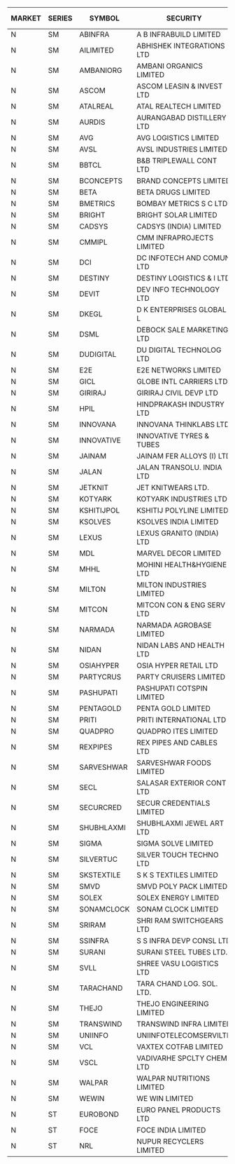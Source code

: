 


| MARKET | SERIES | SYMBOL | SECURITY | PREV CL PR | OPEN PRICE | HIGH PRICE | LOW PRICE | CLOSE PRICE | NET TRDVAL | NET TRDQTY | CORP IND | HI 52 WK | LO 52 WK |
| ----- | ----- | ----- | ----- | ----- | ----- | ----- | ----- | ----- | ----- | ----- | ----- | ----- | ----- |
| N | SM | ABINFRA | A B INFRABUILD LIMITED | 7.20 | 7.55 | 7.55 | 7.55 | 7.55 | 30200.00 | 4000 |  | 11.15 | 5.80 |
| N | SM | AILIMITED | ABHISHEK INTEGRATIONS LTD | 23.25 | 24.40 | 24.40 | 24.40 | 24.40 | 292800.00 | 12000 |  | 38.60 | 19.00 |
| N | SM | AMBANIORG | AMBANI ORGANICS LIMITED | 97.65 | 96.00 | 96.25 | 96.00 | 96.25 | 384500.00 | 4000 |  | 114.85 | 43.70 |
| N | SM | ASCOM | ASCOM LEASIN & INVEST LTD | 57.00 | 59.50 | 59.50 | 59.50 | 59.50 | 476000.00 | 8000 |  | 81.00 | 30.00 |
| N | SM | ATALREAL | ATAL REALTECH LIMITED | 153.60 | 153.00 | 162.00 | 150.00 | 162.00 | 6442640.00 | 41600 |  | 188.40 | 30.95 |
| N | SM | AURDIS | AURANGABAD DISTILLERY LTD | 69.00 | 72.35 | 72.45 | 72.35 | 72.45 | 434400.00 | 6000 |  | 86.00 | 29.60 |
| N | SM | AVG | AVG LOGISTICS LIMITED | 69.50 | 67.10 | 67.10 | 67.10 | 67.10 | 80520.00 | 1200 |  | 83.00 | 40.65 |
| N | SM | AVSL | AVSL INDUSTRIES LIMITED | 33.70 | 35.35 | 35.35 | 35.35 | 35.35 | 106050.00 | 3000 |  | 36.00 | 29.50 |
| N | SM | BBTCL | B&B TRIPLEWALL CONT LTD | 171.00 | 179.55 | 179.55 | 179.55 | 179.55 | 538650.00 | 3000 |  | 184.00 | 53.50 |
| N | SM | BCONCEPTS | BRAND CONCEPTS LIMITED | 41.90 | 43.95 | 43.95 | 43.95 | 43.95 | 791100.00 | 18000 |  | 48.00 | 20.65 |
| N | SM | BETA | BETA DRUGS LIMITED | 659.00 | 650.00 | 664.00 | 631.20 | 664.00 | 2843800.00 | 4400 |  | 669.65 | 112.00 |
| N | SM | BMETRICS | BOMBAY METRICS S C LTD | 138.40 | 148.30 | 148.30 | 143.00 | 147.80 | 1573560.00 | 10800 |  | 148.30 | 117.90 |
| N | SM | BRIGHT | BRIGHT SOLAR LIMITED | 8.25 | 7.85 | 7.85 | 7.85 | 7.85 | 1695600.00 | 216000 |  | 15.55 | 4.60 |
| N | SM | CADSYS | CADSYS (INDIA) LIMITED | 26.60 | 25.40 | 25.40 | 25.35 | 25.35 | 101500.00 | 4000 |  | 36.90 | 18.10 |
| N | SM | CMMIPL | CMM INFRAPROJECTS LIMITED | 13.05 | 12.40 | 13.70 | 12.40 | 13.70 | 273450.00 | 21000 |  | 21.05 | 3.05 |
| N | SM | DCI | DC INFOTECH AND COMUN LTD | 97.55 | 97.00 | 100.00 | 96.00 | 100.00 | 879000.00 | 9000 |  | 100.00 | 40.55 |
| N | SM | DESTINY | DESTINY LOGISTICS & I LTD | 10.05 | 9.75 | 9.75 | 9.25 | 9.25 | 803100.00 | 84000 |  | 15.35 | 8.05 |
| N | SM | DEVIT | DEV INFO TECHNOLOGY LTD | 77.95 | 77.50 | 77.50 | 77.50 | 77.50 | 232500.00 | 3000 |  | 165.00 | 56.00 |
| N | SM | DKEGL | D K ENTERPRISES GLOBAL L | 41.50 | 41.85 | 41.90 | 40.30 | 40.65 | 1357650.00 | 33000 |  | 50.40 | 35.10 |
| N | SM | DSML | DEBOCK SALE MARKETING LTD | 127.45 | 127.50 | 127.50 | 127.50 | 127.50 | 765000.00 | 6000 |  | 157.00 | 5.75 |
| N | SM | DUDIGITAL | DU DIGITAL TECHNOLOG LTD | 184.00 | 174.80 | 174.80 | 174.80 | 174.80 | 349600.00 | 2000 |  | 212.00 | 95.00 |
| N | SM | E2E | E2E NETWORKS LIMITED | 76.00 | 77.00 | 79.80 | 77.00 | 79.80 | 1106000.00 | 14000 |  | 90.55 | 36.00 |
| N | SM | GICL | GLOBE INTL CARRIERS LTD | 19.50 | 20.45 | 20.45 | 18.75 | 20.45 | 447375.00 | 22500 |  | 25.05 | 16.90 |
| N | SM | GIRIRAJ | GIRIRAJ CIVIL DEVP LTD | 101.00 | 99.00 | 100.00 | 99.00 | 100.00 | 3216000.00 | 32400 |  | 101.00 | 63.65 |
| N | SM | HPIL | HINDPRAKASH INDUSTRY LTD | 64.10 | 63.30 | 63.30 | 63.30 | 63.30 | 1139400.00 | 18000 |  | 93.90 | 45.40 |
| N | SM | INNOVANA | INNOVANA THINKLABS LTD. | 292.25 | 291.00 | 292.50 | 291.00 | 292.50 | 583500.00 | 2000 |  | 296.80 | 78.00 |
| N | SM | INNOVATIVE | INNOVATIVE TYRES & TUBES | 7.95 | 7.75 | 8.00 | 7.60 | 7.85 | 1068750.00 | 138000 |  | 20.45 | 7.00 |
| N | SM | JAINAM | JAINAM FER ALLOYS (I) LTD | 86.95 | 87.95 | 88.90 | 87.00 | 88.35 | 1056200.00 | 12000 |  | 107.75 | 69.70 |
| N | SM | JALAN | JALAN TRANSOLU. INDIA LTD | 10.80 | 11.30 | 11.30 | 11.30 | 11.30 | 203400.00 | 18000 |  | 14.90 | 2.85 |
| N | SM | JETKNIT | JET KNITWEARS LTD. | 109.10 | 114.55 | 114.55 | 114.55 | 114.55 | 1030950.00 | 9000 |  | 114.55 | 18.00 |
| N | SM | KOTYARK | KOTYARK INDUSTRIES LTD | 183.20 | 192.35 | 192.35 | 192.35 | 192.35 | 1923500.00 | 10000 |  | 192.35 | 67.90 |
| N | SM | KSHITIJPOL | KSHITIJ POLYLINE LIMITED | 37.25 | 35.50 | 37.00 | 35.50 | 36.50 | 508594.00 | 13998 |  | 45.65 | 19.85 |
| N | SM | KSOLVES | KSOLVES INDIA LIMITED | 362.60 | 365.00 | 365.00 | 357.20 | 361.00 | 2603620.00 | 7200 |  | 1718.20 | 295.00 |
| N | SM | LEXUS | LEXUS GRANITO (INDIA) LTD | 15.20 | 15.90 | 15.90 | 15.90 | 15.90 | 174900.00 | 11000 |  | 22.50 | 10.30 |
| N | SM | MDL | MARVEL DECOR LIMITED | 28.35 | 29.75 | 29.75 | 29.70 | 29.70 | 178400.00 | 6000 |  | 29.95 | 21.00 |
| N | SM | MHHL | MOHINI HEALTH&HYGIENE LTD | 39.85 | 41.85 | 41.85 | 38.80 | 39.50 | 3484800.00 | 87000 |  | 42.75 | 18.95 |
| N | SM | MILTON | MILTON INDUSTRIES LIMITED | 15.00 | 15.75 | 15.75 | 15.75 | 15.75 | 277200.00 | 17600 |  | 27.05 | 10.65 |
| N | SM | MITCON | MITCON CON & ENG SERV LTD | 62.65 | 59.55 | 62.00 | 59.55 | 59.75 | 2153400.00 | 36000 |  | 66.40 | 33.10 |
| N | SM | NARMADA | NARMADA AGROBASE LIMITED | 13.00 | 13.00 | 13.00 | 13.00 | 13.00 | 93600.00 | 7200 |  | 15.20 | 9.50 |
| N | SM | NIDAN | NIDAN LABS AND HEALTH LTD | 51.25 | 50.65 | 51.15 | 49.70 | 49.75 | 1810700.00 | 36000 |  | 70.70 | 45.55 |
| N | SM | OSIAHYPER | OSIA HYPER RETAIL LTD | 227.00 | 227.00 | 235.00 | 227.00 | 235.00 | 651160.00 | 2800 |  | 263.00 | 117.00 |
| N | SM | PARTYCRUS | PARTY CRUISERS LIMITED | 79.60 | 83.55 | 83.55 | 81.50 | 83.55 | 2500100.00 | 30000 |  | 83.55 | 16.50 |
| N | SM | PASHUPATI | PASHUPATI COTSPIN LIMITED | 84.90 | 81.00 | 82.15 | 81.00 | 82.15 | 523600.00 | 6400 |  | 99.00 | 50.00 |
| N | SM | PENTAGOLD | PENTA GOLD LIMITED | 103.00 | 105.00 | 108.15 | 105.00 | 108.15 | 639450.00 | 6000 |  | 115.00 | 51.25 |
| N | SM | PRITI | PRITI INTERNATIONAL LTD | 73.50 | 75.50 | 75.50 | 73.00 | 73.75 | 2369280.00 | 32000 |  | 284.90 | 57.25 |
| N | SM | QUADPRO | QUADPRO ITES LIMITED | 14.40 | 14.40 | 14.40 | 13.55 | 13.70 | 1243800.00 | 90000 |  | 18.80 | 11.25 |
| N | SM | REXPIPES | REX PIPES AND CABLES LTD | 46.35 | 45.10 | 47.70 | 45.05 | 45.05 | 1120400.00 | 24000 |  | 64.35 | 26.00 |
| N | SM | SARVESHWAR | SARVESHWAR FOODS LIMITED | 44.55 | 46.75 | 46.75 | 45.75 | 46.55 | 1418400.00 | 30400 |  | 46.75 | 11.70 |
| N | SM | SECL | SALASAR EXTERIOR CONT LTD | 62.20 | 61.20 | 61.20 | 61.20 | 61.20 | 183600.00 | 3000 |  | 62.45 | 9.90 |
| N | SM | SECURCRED | SECUR CREDENTIALS LIMITED | 66.00 | 67.90 | 67.90 | 66.00 | 66.00 | 80340.00 | 1200 |  | 67.90 | 12.00 |
| N | SM | SHUBHLAXMI | SHUBHLAXMI JEWEL ART LTD | 17.35 | 17.00 | 17.00 | 16.50 | 16.50 | 182900.00 | 11000 |  | 26.80 | 11.20 |
| N | SM | SIGMA | SIGMA SOLVE LIMITED | 533.10 | 530.00 | 530.00 | 530.00 | 530.00 | 318000.00 | 600 |  | 615.00 | 33.80 |
| N | SM | SILVERTUC | SILVER TOUCH TECHNO LTD | 148.80 | 148.00 | 154.00 | 148.00 | 150.00 | 2247150.00 | 15000 |  | 194.80 | 72.00 |
| N | SM | SKSTEXTILE | S K S TEXTILES LIMITED | 22.80 | 21.70 | 21.70 | 21.70 | 21.70 | 21700.00 | 1000 |  | 30.45 | 19.00 |
| N | SM | SMVD | SMVD POLY PACK LIMITED | 27.00 | 25.75 | 25.75 | 25.75 | 25.75 | 103000.00 | 4000 |  | 28.55 | 7.40 |
| N | SM | SOLEX | SOLEX ENERGY LIMITED | 97.80 | 97.95 | 102.50 | 97.00 | 101.00 | 6432900.00 | 64000 |  | 102.50 | 30.40 |
| N | SM | SONAMCLOCK | SONAM CLOCK LIMITED | 71.25 | 72.00 | 72.10 | 72.00 | 72.10 | 648450.00 | 9000 |  | 77.35 | 39.00 |
| N | SM | SRIRAM | SHRI RAM SWITCHGEARS LTD | 10.00 | 10.00 | 10.35 | 10.00 | 10.35 | 122100.00 | 12000 |  | 18.50 | 9.95 |
| N | SM | SSINFRA | S S INFRA DEVP CONSL LTD | 11.15 | 11.70 | 11.70 | 11.70 | 11.70 | 35100.00 | 3000 |  | 11.70 | 7.20 |
| N | SM | SURANI | SURANI STEEL TUBES LTD. | 34.65 | 36.00 | 36.35 | 32.95 | 36.35 | 282600.00 | 8000 |  | 46.65 | 17.35 |
| N | SM | SVLL | SHREE VASU LOGISTICS LTD | 112.00 | 110.00 | 110.00 | 110.00 | 110.00 | 330000.00 | 3000 |  | 112.00 | 76.00 |
| N | SM | TARACHAND | TARA CHAND LOG. SOL. LTD. | 43.00 | 44.60 | 44.70 | 43.00 | 44.65 | 886000.00 | 20000 |  | 52.35 | 26.00 |
| N | SM | THEJO | THEJO ENGINEERING LIMITED | 1106.70 | 1062.20 | 1148.00 | 1062.20 | 1130.00 | 3883942.50 | 3450 |  | 3950.00 | 826.00 |
| N | SM | TRANSWIND | TRANSWIND INFRA LIMITED | 6.60 | 6.90 | 6.90 | 6.90 | 6.90 | 193200.00 | 28000 |  | 8.30 | 3.80 |
| N | SM | UNIINFO | UNIINFOTELECOMSERVILTD | 37.80 | 39.65 | 39.65 | 39.00 | 39.65 | 473700.00 | 12000 |  | 42.50 | 15.50 |
| N | SM | VCL | VAXTEX COTFAB LIMITED | 82.00 | 81.00 | 81.00 | 81.00 | 81.00 | 607500.00 | 7500 |  | 136.20 | 18.00 |
| N | SM | VSCL | VADIVARHE SPCLTY CHEM LTD | 28.60 | 27.20 | 27.20 | 27.20 | 27.20 | 81600.00 | 3000 |  | 35.05 | 12.60 |
| N | SM | WALPAR | WALPAR NUTRITIONS LIMITED | 30.85 | 31.45 | 31.45 | 31.45 | 31.45 | 62900.00 | 2000 |  | 51.50 | 27.25 |
| N | SM | WEWIN | WE WIN LIMITED | 37.20 | 38.05 | 39.05 | 36.10 | 38.90 | 1372350.00 | 36000 |  | 51.00 | 13.05 |
| N | ST | EUROBOND | EURO PANEL PRODUCTS LTD | 71.30 | 70.05 | 72.10 | 70.05 | 71.55 | 8287100.00 | 116000 |  | 73.50 | 67.85 |
| N | ST | FOCE | FOCE INDIA LIMITED | 225.65 | 220.50 | 220.50 | 215.00 | 215.00 | 525900.00 | 2400 |  | 231.00 | 214.80 |
| N | ST | NRL | NUPUR RECYCLERS LIMITED | 114.55 | 120.25 | 120.25 | 120.25 | 120.25 | 6012500.00 | 50000 |  | 120.25 | 70.35 |



